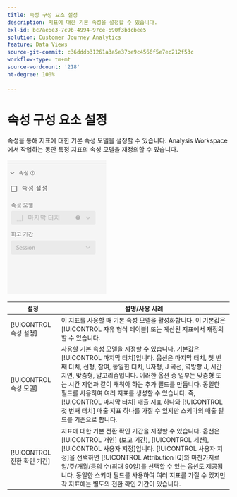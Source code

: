 ```yaml
---
title: 속성 구성 요소 설정
description: 지표에 대한 기본 속성을 설정할 수 있습니다.
exl-id: bc7ae6e3-7c9b-4994-97ce-690f3bdcbee5
solution: Customer Journey Analytics
feature: Data Views
source-git-commit: c36dddb31261a3a5e37be9c4566f5e7ec212f53c
workflow-type: tm+mt
source-wordcount: '218'
ht-degree: 100%

---
```


# 속성 구성 요소 설정

속성을 통해 지표에 대한 기본 속성 모델을 설정할 수 있습니다. Analysis Workspace에서 작업하는 동안 특정 지표의 속성 모델을 재정의할 수 있습니다.

![속성](../assets/attribution-settings.png)

| 설정 | 설명/사용 사례 |
| --- | --- |
| [!UICONTROL 속성 설정] | 이 지표를 사용할 때 기본 속성 모델을 활성화합니다. 이 기본값은 [!UICONTROL 자유 형식 테이블] 또는 계산된 지표에서 재정의할 수 있습니다. |
| [!UICONTROL 속성 모델] | 사용할 기본 [속성 모델](/help/analysis-workspace/attribution/models.md)을 지정할 수 있습니다. 기본값은 [!UICONTROL 마지막 터치]입니다. 옵션은 마지막 터치, 첫 번째 터치, 선형, 참여, 동일한 터치, U자형, J 곡선, 역방향 J, 시간 지연, 맞춤형, 알고리즘입니다. 이러한 옵션 중 일부는 맞춤형 또는 시간 지연과 같이 채워야 하는 추가 필드를 만듭니다. 동일한 필드를 사용하여 여러 지표를 생성할 수 있습니다. 즉, [!UICONTROL 마지막 터치] 매출 지표 하나와 [!UICONTROL 첫 번째 터치] 매출 지표 하나를 가질 수 있지만 스키마의 매출 필드를 기준으로 합니다. |
| [!UICONTROL 전환 확인 기간] | 지표에 대한 기본 전환 확인 기간을 지정할 수 있습니다. 옵션은 [!UICONTROL 개인] (보고 기간), [!UICONTROL 세션], [!UICONTROL 사용자 지정]입니다. [!UICONTROL 사용자 지정]을 선택하면 [!UICONTROL Attribution IQ]와 마찬가지로 일/주/개월/등의 수(최대 90일)를 선택할 수 있는 옵션도 제공됩니다. 동일한 스키마 필드를 사용하여 여러 지표를 가질 수 있지만 각 지표에는 별도의 전환 확인 기간이 있습니다. |
